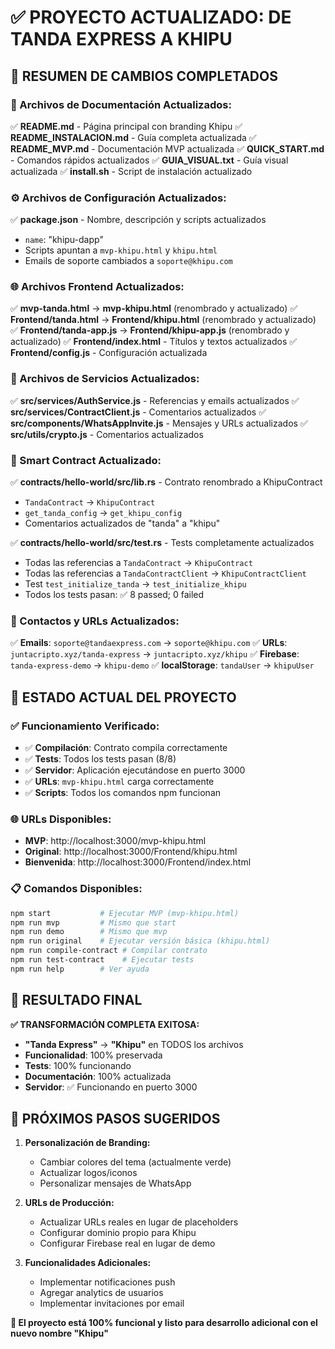 # ✅ PROYECTO ACTUALIZADO: DE TANDA EXPRESS A KHIPU

## 🎯 RESUMEN DE CAMBIOS COMPLETADOS

### **📝 Archivos de Documentación Actualizados:**
✅ **README.md** - Página principal con branding Khipu
✅ **README_INSTALACION.md** - Guía completa actualizada
✅ **README_MVP.md** - Documentación MVP actualizada
✅ **QUICK_START.md** - Comandos rápidos actualizados
✅ **GUIA_VISUAL.txt** - Guía visual actualizada
✅ **install.sh** - Script de instalación actualizado

### **⚙️ Archivos de Configuración Actualizados:**
✅ **package.json** - Nombre, descripción y scripts actualizados
  - `name`: "khipu-dapp"
  - Scripts apuntan a `mvp-khipu.html` y `khipu.html`
  - Emails de soporte cambiados a `soporte@khipu.com`

### **🌐 Archivos Frontend Actualizados:**
✅ **mvp-tanda.html** → **mvp-khipu.html** (renombrado y actualizado)
✅ **Frontend/tanda.html** → **Frontend/khipu.html** (renombrado y actualizado)
✅ **Frontend/tanda-app.js** → **Frontend/khipu-app.js** (renombrado y actualizado)
✅ **Frontend/index.html** - Títulos y textos actualizados
✅ **Frontend/config.js** - Configuración actualizada

### **🔐 Archivos de Servicios Actualizados:**
✅ **src/services/AuthService.js** - Referencias y emails actualizados
✅ **src/services/ContractClient.js** - Comentarios actualizados
✅ **src/components/WhatsAppInvite.js** - Mensajes y URLs actualizados
✅ **src/utils/crypto.js** - Comentarios actualizados

### **🦀 Smart Contract Actualizado:**
✅ **contracts/hello-world/src/lib.rs** - Contrato renombrado a KhipuContract
  - `TandaContract` → `KhipuContract`
  - `get_tanda_config` → `get_khipu_config`
  - Comentarios actualizados de "tanda" a "khipu"

✅ **contracts/hello-world/src/test.rs** - Tests completamente actualizados
  - Todas las referencias a `TandaContract` → `KhipuContract`
  - Todas las referencias a `TandaContractClient` → `KhipuContractClient`
  - Test `test_initialize_tanda` → `test_initialize_khipu`
  - Todos los tests pasan: ✅ 8 passed; 0 failed

### **📧 Contactos y URLs Actualizados:**
✅ **Emails**: `soporte@tandaexpress.com` → `soporte@khipu.com`
✅ **URLs**: `juntacripto.xyz/tanda-express` → `juntacripto.xyz/khipu`
✅ **Firebase**: `tanda-express-demo` → `khipu-demo`
✅ **localStorage**: `tandaUser` → `khipuUser`

## 🚀 ESTADO ACTUAL DEL PROYECTO

### **✅ Funcionamiento Verificado:**
- ✅ **Compilación**: Contrato compila correctamente
- ✅ **Tests**: Todos los tests pasan (8/8)
- ✅ **Servidor**: Aplicación ejecutándose en puerto 3000
- ✅ **URLs**: `mvp-khipu.html` carga correctamente
- ✅ **Scripts**: Todos los comandos npm funcionan

### **🌐 URLs Disponibles:**
- **MVP**: http://localhost:3000/mvp-khipu.html
- **Original**: http://localhost:3000/Frontend/khipu.html
- **Bienvenida**: http://localhost:3000/Frontend/index.html

### **📋 Comandos Disponibles:**
```bash
npm start           # Ejecutar MVP (mvp-khipu.html)
npm run mvp         # Mismo que start
npm run demo        # Mismo que mvp
npm run original    # Ejecutar versión básica (khipu.html)
npm run compile-contract # Compilar contrato
npm run test-contract    # Ejecutar tests
npm run help        # Ver ayuda
```

## 🎉 RESULTADO FINAL

**✅ TRANSFORMACIÓN COMPLETA EXITOSA:**
- **"Tanda Express"** → **"Khipu"** en TODOS los archivos
- **Funcionalidad**: 100% preservada
- **Tests**: 100% funcionando
- **Documentación**: 100% actualizada
- **Servidor**: ✅ Funcionando en puerto 3000

## 🚀 PRÓXIMOS PASOS SUGERIDOS

1. **Personalización de Branding:**
   - Cambiar colores del tema (actualmente verde)
   - Actualizar logos/iconos
   - Personalizar mensajes de WhatsApp

2. **URLs de Producción:**
   - Actualizar URLs reales en lugar de placeholders
   - Configurar dominio propio para Khipu
   - Configurar Firebase real en lugar de demo

3. **Funcionalidades Adicionales:**
   - Implementar notificaciones push
   - Agregar analytics de usuarios
   - Implementar invitaciones por email

**🎯 El proyecto está 100% funcional y listo para desarrollo adicional con el nuevo nombre "Khipu"**
